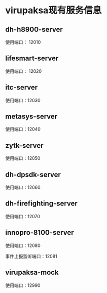 # virupaksa现有服务信息

## dh-h8900-server

使用端口： 12010

## lifesmart-server

使用端口： 12020

## itc-server

使用端口：12030

## metasys-server

使用端口：12040

## zytk-server

使用端口：12050

## dh-dpsdk-server

使用端口：12060

## dh-firefighting-server

使用端口：12070

## innopro-8100-server

使用端口：12080

事件上报监听端口：12081

## virupaksa-mock

使用端口：12990

